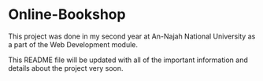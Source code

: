 # Online-Bookshop
This project was done in my second year at An-Najah National University as a part of the Web Development module.

This README file will be updated with all of the important information and details about the project very soon.
